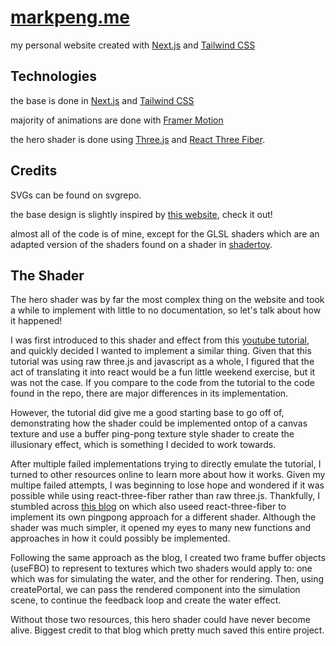 # **[markpeng.me](https://www.markpeng.me)**


my personal website created with [Next.js](https://nextjs.org) and [Tailwind CSS](https://tailwindcss.com)

## Technologies

the base is done in [Next.js](https://nextjs.org) and [Tailwind CSS](https://tailwindcss.com)

majority of animations are done with [Framer Motion](https://motion.dev)

the hero shader is done using [Three.js](http://threejs.org/) and [React Three Fiber](https://github.com/pmndrs/react-three-fiber).


## Credits
SVGs can be found on svgrepo.

the base design is slightly inspired by [this website](https://www.phillipche.com/), check it out!

almost all of the code is of mine, except for the GLSL shaders which are an adapted version of the shaders found on a shader in [shadertoy](https://www.shadertoy.com/view/wdtyDH). 

## The Shader
The hero shader was by far the most complex thing on the website and took a while to implement with little to no documentation, so let's talk about how it happened!

I was first introduced to this shader and effect from this [youtube tutorial](https://www.youtube.com/watch?v=DncmUVn1Yfg), and quickly decided I wanted to implement a similar thing. Given that this tutorial was using raw three.js and javascript as a whole, I figured that the act of translating it into react would be a fun little weekend exercise, but it was not the case. If you compare to the code from the tutorial to the code found in the repo, there are major differences in its implementation.

However, the tutorial did give me a good starting base to go off of, demonstrating how the shader could be implemented ontop of a canvas texture and use a buffer ping-pong texture style shader to create the illusionary effect, which is something I decided to work towards.

After multiple failed implementations trying to directly emulate the tutorial, I turned to other resources online to learn more about how it works. Given my multipe failed attempts, I was beginning to lose hope and wondered if it was possible while using react-three-fiber rather than raw three.js. Thankfully, I stumbled across [this  blog](https://www.thefrontdev.co.uk/workflow-from-shadertoy-to-react-three-fiber-r3f) on which also useed react-three-fiber to implement its own pingpong approach for a different shader. Although the shader was much simpler, it opened my eyes to many new functions and approaches in how it could possibly be implemented. 

Following the same approach as the blog, I created two frame buffer objects (useFBO) to represent to textures which two shaders would apply to: one which was for simulating the water, and the other for rendering. Then, using createPortal, we can pass the rendered component into the simulation scene, to continue the feedback loop and create the water effect.

Without those two resources, this hero shader could have never become alive. Biggest credit to that blog which pretty much saved this entire project. 